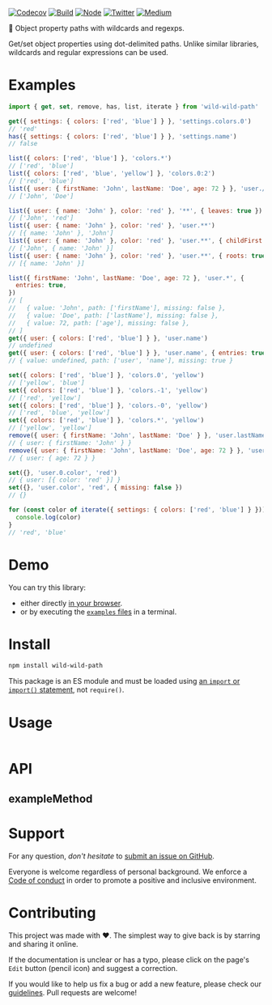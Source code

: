 [![Codecov](https://img.shields.io/codecov/c/github/ehmicky/wild-wild-path.svg?label=tested&logo=codecov)](https://codecov.io/gh/ehmicky/wild-wild-path)
[![Build](https://github.com/ehmicky/wild-wild-path/workflows/Build/badge.svg)](https://github.com/ehmicky/wild-wild-path/actions)
[![Node](https://img.shields.io/node/v/wild-wild-path.svg?logo=node.js)](https://www.npmjs.com/package/wild-wild-path)
[![Twitter](https://img.shields.io/badge/%E2%80%8B-twitter-4cc61e.svg?logo=twitter)](https://twitter.com/intent/follow?screen_name=ehmicky)
[![Medium](https://img.shields.io/badge/%E2%80%8B-medium-4cc61e.svg?logo=medium)](https://medium.com/@ehmicky)

🤠 Object property paths with wildcards and regexps.

Get/set object properties using dot-delimited paths. Unlike similar libraries,
wildcards and regular expressions can be used.

# Examples

<!-- eslint-disable fp/no-loops -->

```js
import { get, set, remove, has, list, iterate } from 'wild-wild-path'

get({ settings: { colors: ['red', 'blue'] } }, 'settings.colors.0')
// 'red'
has({ settings: { colors: ['red', 'blue'] } }, 'settings.name')
// false

list({ colors: ['red', 'blue'] }, 'colors.*')
// ['red', 'blue']
list({ colors: ['red', 'blue', 'yellow'] }, 'colors.0:2')
// ['red', 'blue']
list({ user: { firstName: 'John', lastName: 'Doe', age: 72 } }, 'user./Name/')
// ['John', 'Doe']

list({ user: { name: 'John' }, color: 'red' }, '**', { leaves: true })
// ['John', 'red']
list({ user: { name: 'John' }, color: 'red' }, 'user.**')
// [{ name: 'John' }, 'John']
list({ user: { name: 'John' }, color: 'red' }, 'user.**', { childFirst: true })
// ['John', { name: 'John' }]
list({ user: { name: 'John' }, color: 'red' }, 'user.**', { roots: true })
// [{ name: 'John' }]

list({ firstName: 'John', lastName: 'Doe', age: 72 }, 'user.*', {
  entries: true,
})
// [
//   { value: 'John', path: ['firstName'], missing: false },
//   { value: 'Doe', path: ['lastName'], missing: false },
//   { value: 72, path: ['age'], missing: false },
// ]
get({ user: { colors: ['red', 'blue'] } }, 'user.name')
// undefined
get({ user: { colors: ['red', 'blue'] } }, 'user.name', { entries: true })
// { value: undefined, path: ['user', 'name'], missing: true }

set({ colors: ['red', 'blue'] }, 'colors.0', 'yellow')
// ['yellow', 'blue']
set({ colors: ['red', 'blue'] }, 'colors.-1', 'yellow')
// ['red', 'yellow']
set({ colors: ['red', 'blue'] }, 'colors.-0', 'yellow')
// ['red', 'blue', 'yellow']
set({ colors: ['red', 'blue'] }, 'colors.*', 'yellow')
// ['yellow', 'yellow']
remove({ user: { firstName: 'John', lastName: 'Doe' } }, 'user.lastName')
// { user: { firstName: 'John' } }
remove({ user: { firstName: 'John', lastName: 'Doe', age: 72 } }, 'user./Name/')
// { user: { age: 72 } }

set({}, 'user.0.color', 'red')
// { user: [{ color: 'red' }] }
set({}, 'user.color', 'red', { missing: false })
// {}

for (const color of iterate({ settings: { colors: ['red', 'blue'] } })) {
  console.log(color)
}
// 'red', 'blue'
```

# Demo

You can try this library:

- either directly [in your browser](https://repl.it/@ehmicky/wild-wild-path).
- or by executing the [`examples` files](examples/README.md) in a terminal.

# Install

```bash
npm install wild-wild-path
```

This package is an ES module and must be loaded using
[an `import` or `import()` statement](https://gist.github.com/sindresorhus/a39789f98801d908bbc7ff3ecc99d99c),
not `require()`.

# Usage

```js

```

# API

## exampleMethod

# Support

For any question, _don't hesitate_ to [submit an issue on GitHub](../../issues).

Everyone is welcome regardless of personal background. We enforce a
[Code of conduct](CODE_OF_CONDUCT.md) in order to promote a positive and
inclusive environment.

# Contributing

This project was made with ❤️. The simplest way to give back is by starring and
sharing it online.

If the documentation is unclear or has a typo, please click on the page's `Edit`
button (pencil icon) and suggest a correction.

If you would like to help us fix a bug or add a new feature, please check our
[guidelines](CONTRIBUTING.md). Pull requests are welcome!

<!-- Thanks go to our wonderful contributors: -->

<!-- ALL-CONTRIBUTORS-LIST:START -->
<!-- prettier-ignopermissionsre -->
<!--
<table><tr><td align="center"><a href="https://twitter.com/ehmicky"><img src="https://avatars2.githubusercontent.com/u/8136211?v=4" width="100px;" alt="ehmicky"/><br /><sub><b>ehmicky</b></sub></a><br /><a href="https://github.com/ehmicky/wild-wild-path/commits?author=ehmicky" title="Code">💻</a> <a href="#design-ehmicky" title="Design">🎨</a> <a href="#ideas-ehmicky" title="Ideas, Planning, & Feedback">🤔</a> <a href="https://github.com/ehmicky/wild-wild-path/commits?author=ehmicky" title="Documentation">📖</a></td></tr></table>
 -->
<!-- ALL-CONTRIBUTORS-LIST:END -->
